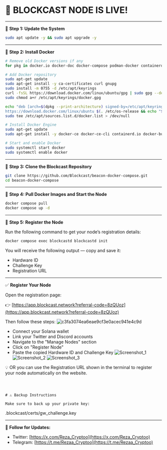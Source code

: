 

# 🚀 BLOCKCAST NODE IS LIVE! 



---


🔹 **Step 1: Update the System**

```bash
sudo apt update -y && sudo apt upgrade -y
````

---

🔹 **Step 2: Install Docker**

```bash
# Remove old Docker versions if any
for pkg in docker.io docker-doc docker-compose podman-docker containerd runc; do sudo apt-get remove $pkg; done

# Add Docker repository
sudo apt-get update
sudo apt-get install -y ca-certificates curl gnupg
sudo install -m 0755 -d /etc/apt/keyrings
curl -fsSL https://download.docker.com/linux/ubuntu/gpg | sudo gpg --dearmor -o /etc/apt/keyrings/docker.gpg
sudo chmod a+r /etc/apt/keyrings/docker.gpg

echo "deb [arch=$(dpkg --print-architecture) signed-by=/etc/apt/keyrings/docker.gpg] \
https://download.docker.com/linux/ubuntu $(. /etc/os-release && echo "$VERSION_CODENAME") stable" | \
sudo tee /etc/apt/sources.list.d/docker.list > /dev/null

# Install Docker Engine
sudo apt-get update
sudo apt-get install -y docker-ce docker-ce-cli containerd.io docker-buildx-plugin docker-compose-plugin

# Start and enable Docker
sudo systemctl start docker
sudo systemctl enable docker
```

---

🔹 **Step 3: Clone the Blockcast Repository**

```bash
git clone https://github.com/Blockcast/beacon-docker-compose.git
cd beacon-docker-compose
```

---

🔹 **Step 4: Pull Docker Images and Start the Node**

```bash
docker compose pull
docker compose up -d
```

---

🔹 **Step 5: Register the Node**

Run the following command to get your node’s registration details:

```bash
docker compose exec blockcastd blockcastd init
```

You will receive the following output — copy and save it:

* Hardware ID
* Challenge Key
* Registration URL

---

✅ **Register Your Node**

Open the registration page:

👉 [https://app.blockcast.network?referral-code=8zQUoz](https://app.blockcast.network?referral-code=8zQUoz)

Then follow these steps:
![c3fa3074ea6eae9cf3e0acec941e4c9d](https://github.com/user-attachments/assets/be2b85ff-63b8-44fc-82ae-3fb04dd59a53)

* Connect your Solana wallet
* Link your Twitter and Discord accounts
* Navigate to the "Manage Nodes" section
* Click on "Register Node"
* Paste the copied Hardware ID and Challenge Key
![Screenshot_1](https://github.com/user-attachments/assets/dc3c71da-c70e-429c-b0e1-03418867b6b2)
![Screenshot_2](https://github.com/user-attachments/assets/b2c8b358-e7a6-463d-aaad-e1bf572c9324)
![Screenshot_3](https://github.com/user-attachments/assets/5e7470a8-8261-411b-b7a2-03e34572c6fe)

💡 OR you can use the Registration URL shown in the terminal to register your node automatically on the website.

```



# ⚠️ Backup Instructions

Make sure to back up your private key:

```

.blockcast/certs/gw\_challenge.key


---

📢 **Follow for Updates:**
- Twitter: [https://x.com/Reza_Cryptoo](https://x.com/Reza_Cryptoo)
- Telegram: [https://t.me/Rezaa_Cryptoo](https://t.me/Rezaa_Cryptoo)





